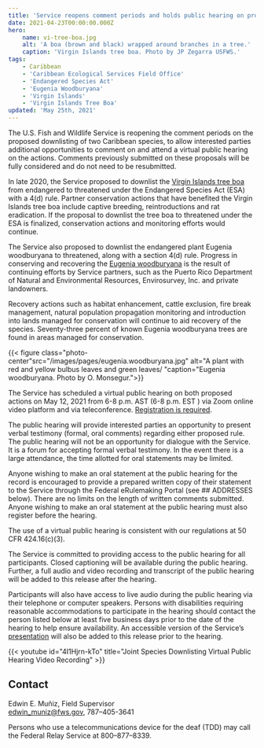 ```yaml
---
title: 'Service reopens comment periods and holds public hearing on proposed downlistings of two Caribbean species'
date: 2021-04-23T00:00:00.000Z
hero:
    name: vi-tree-boa.jpg
    alt: 'A boa (brown and black) wrapped around branches in a tree.'
    caption: 'Virgin Islands tree boa. Photo by JP Zegarra USFWS.'
tags:
    - Caribbean
    - 'Caribbean Ecological Services Field Office'
    - 'Endangered Species Act'
    - 'Eugenia Woodburyana'
    - 'Virgin Islands'
    - 'Virgin Islands Tree Boa'
updated: 'May 25th, 2021'
---
```


The U.S. Fish and Wildlife Service is reopening the comment periods on the proposed downlisting of two Caribbean species, to allow interested parties additional opportunities to comment on and attend a virtual public hearing on the actions. Comments previously submitted on these proposals will be fully considered and do not need to be resubmitted.

In late 2020, the Service proposed to downlist the [Virgin Islands tree boa](https://www.federalregister.gov/documents/2020/09/30/2020-19027/endangered-and-threatened-wildlife-and-plants-reclassifying-the-virgin-islands-tree-boa-from) from endangered to threatened under the Endangered Species Act (ESA) with a 4(d) rule. Partner conservation actions that have benefited the Virgin Islands tree boa include captive breeding, reintroductions and rat eradication. If the proposal to downlist the tree boa to threatened under the ESA is finalized, conservation actions and monitoring efforts would continue.

The Service also proposed to downlist the endangered plant Eugenia woodburyana to threatened, along with a section 4(d) rule. Progress in conserving and recovering the [Eugenia woodburyana](https://www.federalregister.gov/documents/2020/10/21/2020-20300/endangered-and-threatened-wildlife-and-plants-reclassification-of-eugenia-woodburyana-as-threatened) is the result of continuing efforts by Service partners, such as the Puerto Rico Department of Natural and Environmental Resources, Envirosurvey, Inc. and private landowners.

Recovery actions such as habitat enhancement, cattle exclusion, fire break management, natural population propagation monitoring and introduction into lands managed for conservation will continue to aid recovery of the species. Seventy-three percent of known Eugenia woodburyana trees are found in areas managed for conservation.

{{< figure class="photo-center"src="/images/pages/eugenia.woodburyana.jpg" alt="A plant with red and yellow bulbus leaves and green leaves/ "caption="Eugenia woodburyana. Photo by O. Monsegur.">}}

The Service has scheduled a virtual public hearing on both proposed actions on May 12, 2021 from 6-8 p.m. AST (6-8 p.m. EST ) via Zoom online video platform and via teleconference. [Registration is required](/news/2021/04/caribbean-page-virtual-public-hearing-english/).

The public hearing will provide interested parties an opportunity to present verbal testimony (formal, oral comments) regarding either proposed rule. The public hearing will not be an opportunity for dialogue with the Service. It is a forum for accepting formal verbal testimony. In the event there is a large attendance, the time allotted for oral statements may be limited.

Anyone wishing to make an oral statement at the public hearing for the record is encouraged to provide a prepared written copy of their statement to the Service through the Federal eRulemaking Portal (see ## ADDRESSES below). There are no limits on the length of written comments submitted. Anyone wishing to make an oral statement at the public hearing must also register before the hearing.

The use of a virtual public hearing is consistent with our regulations at 50 CFR 424.16(c)(3).

The Service is committed to providing access to the public hearing for all participants. Closed captioning will be available during the public hearing. Further, a full audio and video recording and transcript of the public hearing will be added to this release after the hearing.

Participants will also have access to live audio during the public hearing via their telephone or computer speakers. Persons with disabilities requiring reasonable accommodations to participate in the hearing should contact the person listed below at least five business days prior to the date of the hearing to help ensure availability. An accessible version of the Service’s [presentation](/pdf/presentations/VI-Boa-Eugenia-Public-Hearing-Combined-Presentation-English.pdf) will also be added to this release prior to the hearing.

{{< youtube id="4I1Hjrn-kTo" title="Joint Species Downlisting Virtual Public Hearing Video Recording" >}}

## Contact
Edwin E. Muñiz, Field Supervisor  
[edwin_muniz@fws.gov](mailto:edwin_muniz@fws.gov), 787–405-3641

Persons who use a telecommunications device for the deaf (TDD) may call the Federal Relay Service at 800–877–8339.
